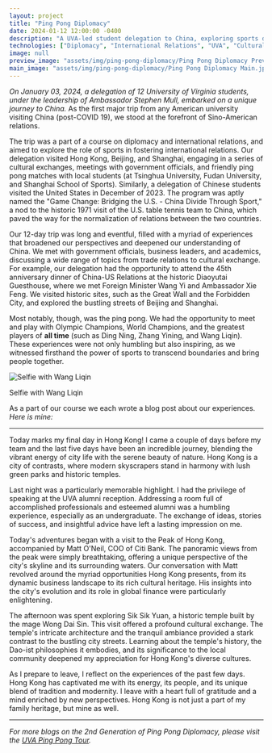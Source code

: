 ```yaml
---
layout: project
title: "Ping Pong Diplomacy"
date: 2024-01-12 12:00:00 -0400
description: "A UVA-led student delegation to China, exploring sports diplomacy and international relations through the lens of table tennis."
technologies: ["Diplomacy", "International Relations", "UVA", "Cultural Exchange"]
image: null
preview_image: "assets/img/ping-pong-diplomacy/Ping Pong Diplomacy Preview.jpg"
main_image: "assets/img/ping-pong-diplomacy/Ping Pong Diplomacy Main.jpg"
---
```


*On January 03, 2024, a delegation of 12 University of Virginia students, under the leadership of Ambassador Stephen Mull, embarked on a unique journey to China.* As the first major trip from any American university visiting China (post-COVID 19), we stood at the forefront of Sino-American relations.

The trip was a part of a course on diplomacy and international relations, and aimed to explore the role of sports in fostering international relations. Our delegation visited Hong Kong, Beijing, and Shanghai, engaging in a series of cultural exchanges, meetings with government officials, and friendly ping pong matches with local students (at Tsinghua University, Fudan University, and Shanghai School of Sports). Similarly, a delegation of Chinese students visited the United States in December of 2023. The program was aptly named the "Game Change: Bridging the U.S. - China Divide Through Sport," a nod to the historic 1971 visit of the U.S. table tennis team to China, which paved the way for the normalization of relations between the two countries.


Our 12-day trip was long and eventful, filled with a myriad of experiences that broadened our perspectives and deepened our understanding of China. We met with government officials, business leaders, and academics, discussing a wide range of topics from trade relations to cultural exchange. For example, our delegation had the opportunity to attend the 45th anniversary dinner of China-US Relations at the historic Diaoyutai Guesthouse, where we met Foreign Minister Wang Yi and Ambassador Xie Feng. We visited historic sites, such as the Great Wall and the Forbidden City, and explored the bustling streets of Beijing and Shanghai.


Most notably, though, was the ping pong. We had the opportunity to meet and play with Olympic Champions, World Champions, and the greatest players of **all time** (such as Ding Ning, Zhang Yining, and Wang Liqin). These experiences were not only humbling but also inspiring, as we witnessed firsthand the power of sports to transcend boundaries and bring people together.

<div class="flex flex-col items-center my-8">
    <img src="{{ 'assets/img/ping-pong-diplomacy/Wang Liqin Ping Pong Diplomacy.jpg' | relative_url }}" alt="Selfie with Wang Liqin" class="w-full md:w-3/4 lg:w-1/2 rounded-lg shadow-lg">
    <p class="italic text-center text-slate-400 mt-2">Selfie with Wang Liqin</p>
</div>

As a part of our course we each wrote a blog post about our experiences. *Here is mine:*


---

Today marks my final day in Hong Kong! I came a couple of days before my team and the last five days have been an incredible journey, blending the vibrant energy of city life with the serene beauty of nature. Hong Kong is a city of contrasts, where modern skyscrapers stand in harmony with lush green parks and historic temples.

Last night was a particularly memorable highlight. I had the privilege of speaking at the UVA alumni reception. Addressing a room full of accomplished professionals and esteemed alumni was a humbling experience, especially as an undergraduate. The exchange of ideas, stories of success, and insightful advice have left a lasting impression on me. 

Today's adventures began with a visit to the Peak of Hong Kong, accompanied by Matt O'Neil, COO of Citi Bank. The panoramic views from the peak were simply breathtaking, offering a unique perspective of the city's skyline and its surrounding waters. Our conversation with Matt revolved around the myriad opportunities Hong Kong presents, from its dynamic business landscape to its rich cultural heritage. His insights into the city's evolution and its role in global finance were particularly enlightening.

The afternoon was spent exploring Sik Sik Yuan, a historic temple built by the mage Wong Dai Sin. This visit offered a profound cultural exchange. The temple's intricate architecture and the tranquil ambiance provided a stark contrast to the bustling city streets. Learning about the temple's history, the Dao-ist philosophies it embodies, and its significance to the local community deepened my appreciation for Hong Kong's diverse cultures. 

As I prepare to leave, I reflect on the experiences of the past few days. Hong Kong has captivated me with its energy, its people, and its unique blend of tradition and modernity. I leave with a heart full of gratitude and a mind enriched by new perspectives. Hong Kong is not just a part of my family heritage, but mine as well. 

---


*For more blogs on the 2nd Generation of Ping Pong Diplomacy, please visit the [UVA Ping Pong Tour](https://global.virginia.edu/ping-pong-tour).* 